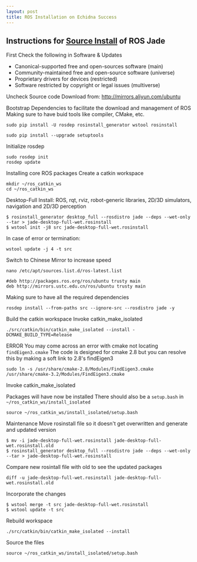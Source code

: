 ```yaml
---
layout: post
title: ROS Installation on Echidna Success
---
```


## Instructions for [Source Install](http://wiki.ros.org/jade/Installation/Source "ROS") of ROS Jade

First Check the following in Software & Updates
* Canonical-supported free and open-sources software (main)
* Community-maintained free and open-source software (universe)
* Proprietary drivers for devices (restricted)
* Software restricted by copyright or legal issues (multiverse)

Uncheck Source code
Download from: http://mirrors.aliyun.com/ubuntu 

Bootstrap Dependencies to facilitate the download and management of ROS
Making sure to have buid tools like compiler, CMake, etc.

```
sudo pip install -U rosdep rosinstall_generator wstool rosinstall
```

```
sudo pip install --upgrade setuptools
```

Initialize rosdep

```
sudo rosdep init
rosdep update
```

Installing core ROS packages
Create a catkin workspace

```
mkdir ~/ros_catkin_ws
cd ~/ros_catkin_ws
```

Desktop-Full Install: ROS, rqt, rviz, robot-generic libraries, 2D/3D simulators, navigation and 2D/3D perception

```
$ rosinstall_generator desktop_full --rosdistro jade --deps --wet-only --tar > jade-desktop-full-wet.rosinstall
$ wstool init -j8 src jade-desktop-full-wet.rosinstall
```

In case of error or termination:

```
wstool update -j 4 -t src
```

Switch to Chinese Mirror to increase speed

```
nano /etc/apt/sources.list.d/ros-latest.list
```

```
#deb http://packages.ros.org/ros/ubuntu trusty main
deb http://mirrors.ustc.edu.cn/ros/ubuntu trusty main
```

Making sure to have all the required dependencies

```
rosdep install --from-paths src --ignore-src --rosdistro jade -y
```

Build the catkin workspace
Invoke catkin\_make\_isolated

```
./src/catkin/bin/catkin_make_isolated --install -DCMAKE_BUILD_TYPE=Release
```

ERROR
You may come across an error with cmake not locating ```findEigen3.cmake```
The code is designed for cmake 2.8 but you can resolve this by making a soft link to 2.8's findEigen3

```
sudo ln -s /usr/share/cmake-2.8/Modules/FindEigen3.cmake /usr/share/cmake-3.2/Modules/FindEigen3.cmake
```

Invoke catkin\_make\_isolated

Packages will have now be installed
There should also be a ```setup.bash``` in ```~/ros_catkin_ws/install_isolated```

```
source ~/ros_catkin_ws/install_isolated/setup.bash
```

Maintenance
Move rosinstall file so it doesn't get overwritten and generate and updated version

```
$ mv -i jade-desktop-full-wet.rosinstall jade-desktop-full-wet.rosinstall.old
$ rosinstall_generator desktop_full --rosdistro jade --deps --wet-only --tar > jade-desktop-full-wet.rosinstall
```

Compare new rosintall file with old to see the updated packages

```
diff -u jade-desktop-full-wet.rosinstall jade-desktop-full-wet.rosinstall.old
```

Incorporate the changes

```
$ wstool merge -t src jade-desktop-full-wet.rosinstall
$ wstool update -t src
```

Rebuild workspace

```
./src/catkin/bin/catkin_make_isolated --install
```

Source the files

```
source ~/ros_catkin_ws/install_isolated/setup.bash
```


